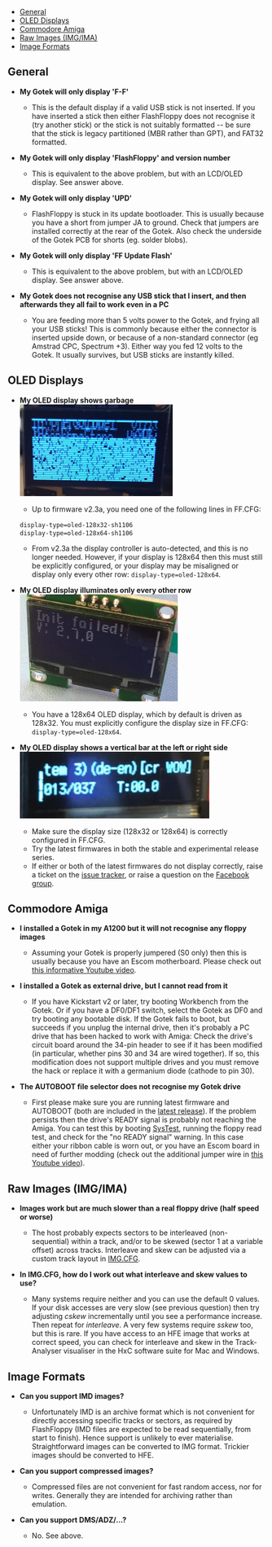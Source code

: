 - [General](#general)
- [OLED Displays](#oled-displays)
- [Commodore Amiga](#commodore-amiga)
- [Raw Images (IMG/IMA)](#raw-images-imgima)
- [Image Formats](#image-formats)

## General

- **My Gotek will only display 'F-F'**
  - This is the default display if a valid USB stick is not inserted.
  If you have inserted a stick then either FlashFloppy does not
  recognise it (try another stick) or the stick is not suitably
  formatted -- be sure that the stick is legacy partitioned (MBR
  rather than GPT), and FAT32 formatted.

- **My Gotek will only display 'FlashFloppy' and version number**
  - This is equivalent to the above problem, but with an LCD/OLED display.
  See answer above.
  
- **My Gotek will only display 'UPD'**
  - FlashFloppy is stuck in its update bootloader. This is usually because
  you have a short from jumper JA to ground. Check that jumpers are installed
  correctly at the rear of the Gotek. Also check the underside of the Gotek
  PCB for shorts (eg. solder blobs).

- **My Gotek will only display 'FF Update Flash'**
  - This is equivalent to the above problem, but with an LCD/OLED display.
  See answer above.
  
- **My Gotek does not recognise any USB stick that I insert, and then
afterwards they all fail to work even in a PC**
  - You are feeding more than 5 volts power to the Gotek, and frying
all your USB sticks! This is commonly because either the connector is
inserted upside down, or because of a non-standard connector (eg
Amstrad CPC, Spectrum +3). Either way you fed 12 volts to the
Gotek. It usually survives, but USB sticks are instantly killed.

## OLED Displays

- **My OLED display shows garbage**  
![Garbage OLED](assets/oled_corrupt.jpg)
  - Up to firmware v2.3a, you need one of the following lines in FF.CFG:
  ```
  display-type=oled-128x32-sh1106
  display-type=oled-128x64-sh1106
  ```
  - From v2.3a the display controller is auto-detected, and this is no
  longer needed. However, if your display is 128x64 then this must
  still be explicitly configured, or your display may be misaligned or
  display only every other row: `display-type=oled-128x64`.

- **My OLED display illuminates only every other row**  
![Alternating OLED](assets/oled_alternating.jpg)
  - You have a 128x64 OLED display, which by default is driven as
  128x32. You must explicitly configure the display size in FF.CFG:
  `display-type=oled-128x64`.

- **My OLED display shows a vertical bar at the left or right side**  
![Vertical bar OLED](assets/oled_bar_lhs.jpg)
  - Make sure the display size (128x32 or 128x64) is correctly configured
  in FF.CFG.
  - Try the latest firmwares in both the stable and experimental
  release series.
  - If either or both of the latest firmwares do not display
  correctly, raise a ticket on the [issue tracker][issue-tracker], or
  raise a question on the [Facebook group][facebook].


## Commodore Amiga

- **I installed a Gotek in my A1200 but it will not recognise
any floppy images**
  - Assuming your Gotek is properly jumpered (S0 only) then this is
usually because you have an Escom motherboard. Please check out
[this informative Youtube video][a1200_mod].

- **I installed a Gotek as external drive, but I cannot read from it**
  - If you have Kickstart v2 or later, try booting Workbench from the
Gotek. Or if you have a DF0/DF1 switch, select the Gotek as DF0 and
try booting any bootable disk. If the Gotek fails to boot, but
succeeds if you unplug the internal drive, then it's probably a
PC drive that has been hacked to work with Amiga: Check the drive's
circuit board around the 34-pin header to see if it has been modified
(in particular, whether pins 30 and 34 are wired together). If so,
this modification does not support multiple drives and you must remove
the hack or replace it with a germanium diode (cathode to pin 30).

- **The AUTOBOOT file selector does not recognise my Gotek drive**
  - First please make sure you are running latest firmware and
AUTOBOOT (both are included in the [latest release](Downloads)).
If the problem persists then the drive's READY signal is probably
not reaching the Amiga. You can test this by booting [SysTest][systest],
running the floppy read test, and check for the "no READY signal" warning.
In this case either your ribbon cable is worn out, or you have an Escom
board in need of further modding (check out the additional jumper wire
in [this Youtube video][a1200_mod]).

[a1200_mod]: https://www.youtube.com/watch?v=G6fYOjTYvXM
[systest]: https://github.com/keirf/Amiga-Stuff/blob/master/README.md

## Raw Images (IMG/IMA)

- **Images work but are much slower than a real floppy drive (half speed
or worse)**
  - The host probably expects sectors to be interleaved (non-sequential)
within a track, and/or to be skewed (sector 1 at a variable offset) across
tracks. Interleave and skew can be adjusted via a custom track layout
in [IMG.CFG](IMG.CFG-Configuration-File).

- **In IMG.CFG, how do I work out what interleave and skew values to use?**
  - Many systems require neither and you can use the default 0
values. If your disk accesses are very slow (see previous question)
then try adjusting *cskew* incrementally until you see a performance
increase. Then repeat for *interleave*. A very few systems require
*sskew* too, but this is rare. If you have access to an HFE image that
works at correct speed, you can check for interleave and skew in the
Track-Analyser visualiser in the HxC software suite for Mac and
Windows.

## Image Formats

- **Can you support IMD images?**
  - Unfortunately IMD is an archive format which is not convenient for
directly accessing specific tracks or sectors, as required by FlashFloppy
(IMD files are expected to be read sequentially, from start to finish).
Hence support is unlikely to ever materialise. Straightforward images can
be converted to IMG format. Trickier images should be converted to HFE.

- **Can you support compressed images?**
  - Compressed files are not convenient for fast random access, nor for
writes. Generally they are intended for archiving rather than emulation.

- **Can you support DMS/ADZ/...?**
  - No. See above.

[issue-tracker]: https://github.com/keirf/FlashFloppy/issues
[facebook]: https://www.facebook.com/groups/flashfloppy/
